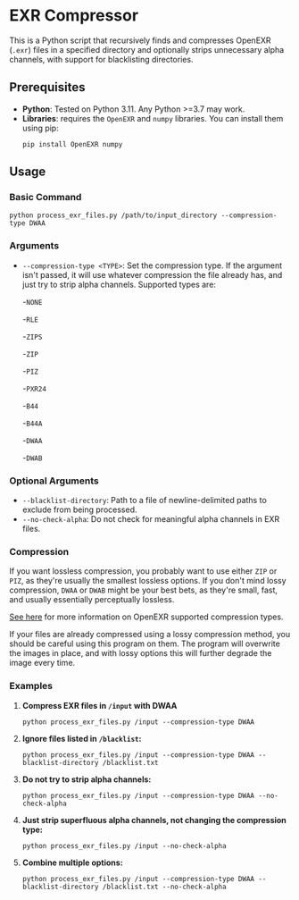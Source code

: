 # EXR Compressor

This is a Python script that recursively finds and compresses OpenEXR (`.exr`) files in a specified directory and optionally strips unnecessary alpha channels, with support for blacklisting directories.

## Prerequisites

- **Python**: Tested on Python 3.11. Any Python >=3.7 may work.
- **Libraries**: requires the `OpenEXR` and `numpy` libraries. You can install them using pip:
  ```
  pip install OpenEXR numpy
  ```

## Usage

### Basic Command

```
python process_exr_files.py /path/to/input_directory --compression-type DWAA
```

### Arguments
- `--compression-type <TYPE>`: Set the compression type. If the argument isn't passed, it will use whatever compression the file already has, and just try to strip alpha channels. Supported types are:

  -`NONE`
  
  -`RLE`

  -`ZIPS`

  -`ZIP`

  -`PIZ`

  -`PXR24`

  -`B44`

  -`B44A`

  -`DWAA`

  -`DWAB`

### Optional Arguments
- `--blacklist-directory`: Path to a file of newline-delimited paths to exclude from being processed.
- `--no-check-alpha`: Do not check for meaningful alpha channels in EXR files.

### Compression
If you want lossless compression, you probably want to use either `ZIP` or `PIZ`, as they're usually the smallest lossless options. If you don't mind lossy compression, `DWAA` or `DWAB` might be your best bets, as they're small, fast, and usually essentially perceptually lossless.

[See here](https://en.wikipedia.org/wiki/OpenEXR#Compression_methods) for more information on OpenEXR supported compression types.

If your files are already compressed using a lossy compression method, you should be careful using this program on them. The program will overwrite the images in place, and with lossy options this will further degrade the image every time.

### Examples

1. **Compress EXR files in `/input` with DWAA**
   ```
   python process_exr_files.py /input --compression-type DWAA
   ```

2. **Ignore files listed in `/blacklist`:**
   ```
   python process_exr_files.py /input --compression-type DWAA --blacklist-directory /blacklist.txt
   ```
   
3. **Do not try to strip alpha channels:**
   ```
   python process_exr_files.py /input --compression-type DWAA --no-check-alpha
   ```
   
4. **Just strip superfluous alpha channels, not changing the compression type:**
   ```
   python process_exr_files.py /input --no-check-alpha
   ```
   
5. **Combine multiple options:**
   ```
   python process_exr_files.py /input --compression-type DWAA --blacklist-directory /blacklist.txt --no-check-alpha
   ```
